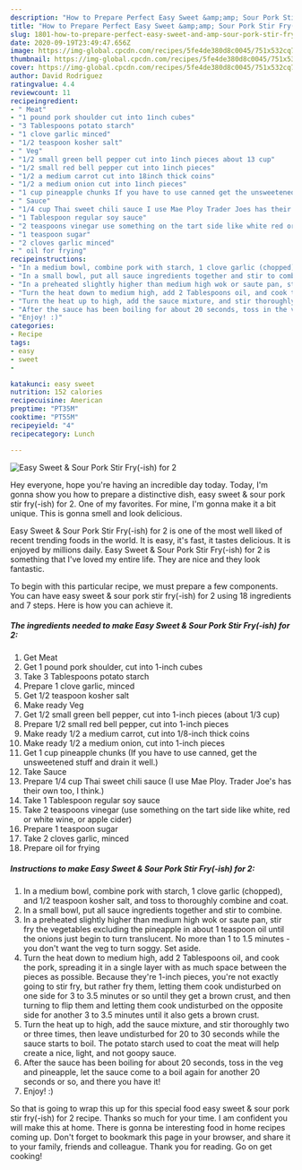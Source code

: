 ```yaml
---
description: "How to Prepare Perfect Easy Sweet &amp;amp; Sour Pork Stir Fry(-ish) for 2"
title: "How to Prepare Perfect Easy Sweet &amp;amp; Sour Pork Stir Fry(-ish) for 2"
slug: 1801-how-to-prepare-perfect-easy-sweet-and-amp-sour-pork-stir-fry-ish-for-2
date: 2020-09-19T23:49:47.656Z
image: https://img-global.cpcdn.com/recipes/5fe4de380d8c0045/751x532cq70/easy-sweet-sour-pork-stir-fry-ish-for-2-recipe-main-photo.jpg
thumbnail: https://img-global.cpcdn.com/recipes/5fe4de380d8c0045/751x532cq70/easy-sweet-sour-pork-stir-fry-ish-for-2-recipe-main-photo.jpg
cover: https://img-global.cpcdn.com/recipes/5fe4de380d8c0045/751x532cq70/easy-sweet-sour-pork-stir-fry-ish-for-2-recipe-main-photo.jpg
author: David Rodriguez
ratingvalue: 4.4
reviewcount: 11
recipeingredient:
- " Meat"
- "1 pound pork shoulder cut into 1inch cubes"
- "3 Tablespoons potato starch"
- "1 clove garlic minced"
- "1/2 teaspoon kosher salt"
- " Veg"
- "1/2 small green bell pepper cut into 1inch pieces about 13 cup"
- "1/2 small red bell pepper cut into 1inch pieces"
- "1/2 a medium carrot cut into 18inch thick coins"
- "1/2 a medium onion cut into 1inch pieces"
- "1 cup pineapple chunks If you have to use canned get the unsweetened stuff and drain it well"
- " Sauce"
- "1/4 cup Thai sweet chili sauce I use Mae Ploy Trader Joes has their own too I think"
- "1 Tablespoon regular soy sauce"
- "2 teaspoons vinegar use something on the tart side like white red or white wine or apple cider"
- "1 teaspoon sugar"
- "2 cloves garlic minced"
- " oil for frying"
recipeinstructions:
- "In a medium bowl, combine pork with starch, 1 clove garlic (chopped), and 1/2 teaspoon kosher salt, and toss to thoroughly combine and coat."
- "In a small bowl, put all sauce ingredients together and stir to combine."
- "In a preheated slightly higher than medium high wok or saute pan, stir fry the vegetables excluding the pineapple in about 1 teaspoon oil until the onions just begin to turn translucent. No more than 1 to 1.5 minutes - you don&#39;t want the veg to turn soggy. Set aside."
- "Turn the heat down to medium high, add 2 Tablespoons oil, and cook the pork, spreading it in a single layer with as much space between the pieces as possible. Because they&#39;re 1-inch pieces, you&#39;re not exactly going to stir fry, but rather fry them, letting them cook undisturbed on one side for 3 to 3.5 minutes or so until they get a brown crust, and then turning to flip them and letting them cook undisturbed on the opposite side for another 3 to 3.5 minutes until it also gets a brown crust."
- "Turn the heat up to high, add the sauce mixture, and stir thoroughly two or three times, then leave undisturbed for 20 to 30 seconds while the sauce starts to boil. The potato starch used to coat the meat will help create a nice, light, and not goopy sauce."
- "After the sauce has been boiling for about 20 seconds, toss in the veg and pineapple, let the sauce come to a boil again for another 20 seconds or so, and there you have it!"
- "Enjoy! :)"
categories:
- Recipe
tags:
- easy
- sweet
- 

katakunci: easy sweet  
nutrition: 152 calories
recipecuisine: American
preptime: "PT35M"
cooktime: "PT55M"
recipeyield: "4"
recipecategory: Lunch

---
```



![Easy Sweet &amp; Sour Pork Stir Fry(-ish) for 2](https://img-global.cpcdn.com/recipes/5fe4de380d8c0045/751x532cq70/easy-sweet-sour-pork-stir-fry-ish-for-2-recipe-main-photo.jpg)

Hey everyone, hope you're having an incredible day today. Today, I'm gonna show you how to prepare a distinctive dish, easy sweet &amp; sour pork stir fry(-ish) for 2. One of my favorites. For mine, I'm gonna make it a bit unique. This is gonna smell and look delicious.



Easy Sweet &amp; Sour Pork Stir Fry(-ish) for 2 is one of the most well liked of recent trending foods in the world. It is easy, it's fast, it tastes delicious. It is enjoyed by millions daily. Easy Sweet &amp; Sour Pork Stir Fry(-ish) for 2 is something that I've loved my entire life. They are nice and they look fantastic.


To begin with this particular recipe, we must prepare a few components. You can have easy sweet &amp; sour pork stir fry(-ish) for 2 using 18 ingredients and 7 steps. Here is how you can achieve it.

<!--inarticleads1-->

##### The ingredients needed to make Easy Sweet &amp; Sour Pork Stir Fry(-ish) for 2:

1. Get  Meat
1. Get 1 pound pork shoulder, cut into 1-inch cubes
1. Take 3 Tablespoons potato starch
1. Prepare 1 clove garlic, minced
1. Get 1/2 teaspoon kosher salt
1. Make ready  Veg
1. Get 1/2 small green bell pepper, cut into 1-inch pieces (about 1/3 cup)
1. Prepare 1/2 small red bell pepper, cut into 1-inch pieces
1. Make ready 1/2 a medium carrot, cut into 1/8-inch thick coins
1. Make ready 1/2 a medium onion, cut into 1-inch pieces
1. Get 1 cup pineapple chunks (If you have to use canned, get the unsweetened stuff and drain it well.)
1. Take  Sauce
1. Prepare 1/4 cup Thai sweet chili sauce (I use Mae Ploy. Trader Joe&#39;s has their own too, I think.)
1. Take 1 Tablespoon regular soy sauce
1. Take 2 teaspoons vinegar (use something on the tart side like white, red or white wine, or apple cider)
1. Prepare 1 teaspoon sugar
1. Take 2 cloves garlic, minced
1. Prepare  oil for frying




<!--inarticleads2-->

##### Instructions to make Easy Sweet &amp; Sour Pork Stir Fry(-ish) for 2:

1. In a medium bowl, combine pork with starch, 1 clove garlic (chopped), and 1/2 teaspoon kosher salt, and toss to thoroughly combine and coat.
1. In a small bowl, put all sauce ingredients together and stir to combine.
1. In a preheated slightly higher than medium high wok or saute pan, stir fry the vegetables excluding the pineapple in about 1 teaspoon oil until the onions just begin to turn translucent. No more than 1 to 1.5 minutes - you don&#39;t want the veg to turn soggy. Set aside.
1. Turn the heat down to medium high, add 2 Tablespoons oil, and cook the pork, spreading it in a single layer with as much space between the pieces as possible. Because they&#39;re 1-inch pieces, you&#39;re not exactly going to stir fry, but rather fry them, letting them cook undisturbed on one side for 3 to 3.5 minutes or so until they get a brown crust, and then turning to flip them and letting them cook undisturbed on the opposite side for another 3 to 3.5 minutes until it also gets a brown crust.
1. Turn the heat up to high, add the sauce mixture, and stir thoroughly two or three times, then leave undisturbed for 20 to 30 seconds while the sauce starts to boil. The potato starch used to coat the meat will help create a nice, light, and not goopy sauce.
1. After the sauce has been boiling for about 20 seconds, toss in the veg and pineapple, let the sauce come to a boil again for another 20 seconds or so, and there you have it!
1. Enjoy! :)




So that is going to wrap this up for this special food easy sweet &amp; sour pork stir fry(-ish) for 2 recipe. Thanks so much for your time. I am confident you will make this at home. There is gonna be interesting food in home recipes coming up. Don't forget to bookmark this page in your browser, and share it to your family, friends and colleague. Thank you for reading. Go on get cooking!
